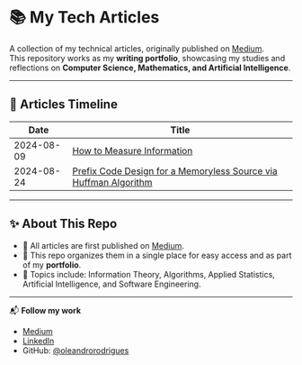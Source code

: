 # 📚 My Tech Articles

A collection of my technical articles, originally published on [Medium](https://medium.com/@oleandroprodrigues).  
This repository works as my **writing portfolio**, showcasing my studies and reflections on **Computer Science, Mathematics, and Artificial Intelligence**.  

---

## 📅 Articles Timeline

| Date       | Title                                                                |
|------------|----------------------------------------------------------------------|
| 2024-08-09 | [How to Measure Information](https://medium.com/@oleandroprodrigues/how-to-measure-information-9faa6fd37606)                                            |
| 2024-08-24 | [Prefix Code Design for a Memoryless Source via Huffman Algorithm](https://medium.com/@oleandroprodrigues/prefix-code-design-for-a-memoryless-source-via-huffman-algorithm-0fb8402efaf8)      |

---

## ✨ About This Repo

- 📝 All articles are first published on [Medium](https://medium.com/@oleandroprodrigues).  
- 📂 This repo organizes them in a single place for easy access and as part of my **portfolio**.  
- 🎯 Topics include: Information Theory, Algorithms, Applied Statistics, Artificial Intelligence, and Software Engineering.  

---

📬 **Follow my work**  
- [Medium](https://medium.com/@oleandroprodrigues)  
- [LinkedIn](https://www.linkedin.com/in/leandrorodrigueso/)  
- GitHub: [@oleandrorodrigues](https://github.com/oleandrorodrigues)